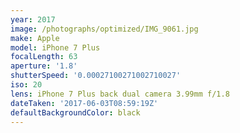 ```yaml
---
year: 2017
image: /photographs/optimized/IMG_9061.jpg
make: Apple
model: iPhone 7 Plus
focalLength: 63
aperture: '1.8'
shutterSpeed: '0.00027100271002710027'
iso: 20
lens: iPhone 7 Plus back dual camera 3.99mm f/1.8
dateTaken: '2017-06-03T08:59:19Z'
defaultBackgroundColor: black
---
```

